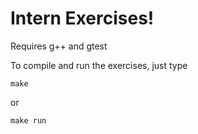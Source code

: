 # Intern Exercises!

Requires g++ and gtest

To compile and run the exercises, just type

```
make
```

or

```
make run
```